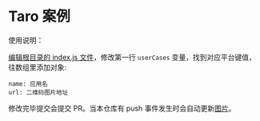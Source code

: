 # Taro 案例

使用说明：

[编辑根目录的 index.js 文件](https://github.com/NervJS/taro-user-cases/edit/master/index.js)，修改第一行 `userCases` 变量，找到对应平台键值，往数组里添加对象:

```
name: 应用名
url: 二维码图片地址
```

修改完毕提交会提交 PR。当本仓库有 push 事件发生时会自动更新[图片](./user-cases.jpg)。

